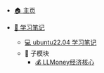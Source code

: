 - [🏠 主页](zh-cn/README.md)

- [📓 学习笔记](/zh-cn/Learn/README.md)
    - [💻 ubuntu22.04 学习笔记](/zh-cn/Learn/ubuntu22.04%20_setup_win10.md)
    - 🧩 子模块
        - [💰 LLMoney经济核心](/Submodules/LLMoney.md)
